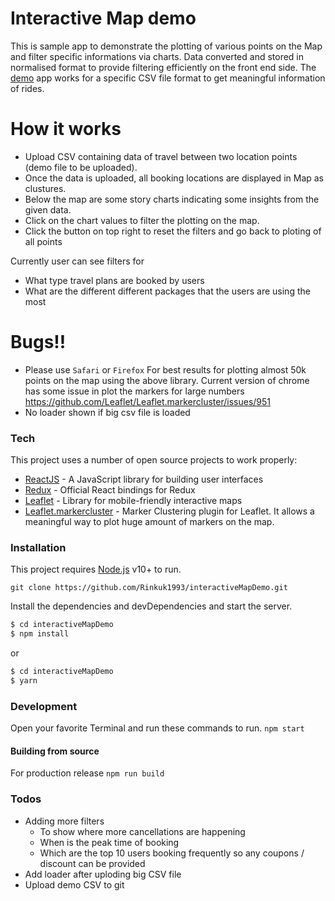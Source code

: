 # Interactive Map demo
This is sample app to demonstrate the plotting of various points on the Map and filter specific informations via charts.
Data converted and stored in normalised format to provide filtering efficiently on the front end side.
The [demo](https://rinkuk1993.github.io/interactiveMapDemo/) app works for a specific CSV file format to get meaningful information of rides.


# How it works
  - Upload CSV containing data of travel between two location points (demo file to be uploaded).
  - Once the data is uploaded, all booking locations are displayed in Map as clustures.
  - Below the map are some story charts indicating some insights from the given data.
  - Click on the chart values to filter the plotting on the map.
  - Click the button on top right to reset the filters and go back to ploting of all points

Currently user can see filters for
  - What type travel plans are booked by users
  - What are the different different packages that the users are using the most

# Bugs!!
  - Please use `Safari` or `Firefox` For best results for plotting almost 50k points on the map using the above library. Current version of chrome has some issue in plot the markers for large numbers https://github.com/Leaflet/Leaflet.markercluster/issues/951
  - No loader shown if big csv file is loaded


### Tech
This project uses a number of open source projects to work properly:

* [ReactJS](https://reactjs.org) - A JavaScript library for building user interfaces
* [Redux](https://react-redux.js.org/) - Official React bindings for Redux
* [Leaflet](https://leafletjs.com/) - Library for mobile-friendly interactive maps
* [Leaflet.markercluster](https://github.com/Leaflet/Leaflet.markercluster) - Marker Clustering plugin for Leaflet. It allows a meaningful way to plot huge amount of markers on the map.

### Installation

This project requires [Node.js](https://nodejs.org/) v10+ to run.
```
git clone https://github.com/Rinkuk1993/interactiveMapDemo.git
```
Install the dependencies and devDependencies and start the server.
```sh
$ cd interactiveMapDemo
$ npm install
```
or 
```sh
$ cd interactiveMapDemo
$ yarn
```

### Development
Open your favorite Terminal and run these commands to run.
```npm start```

#### Building from source
For production release
``` npm run build ```


### Todos

 * Adding more filters
   * To show where more cancellations are happening
   * When is the peak time of booking
   * Which are the top 10 users booking frequently so any coupons / discount can be provided
 * Add loader after uploding big CSV file
 * Upload demo CSV to git

